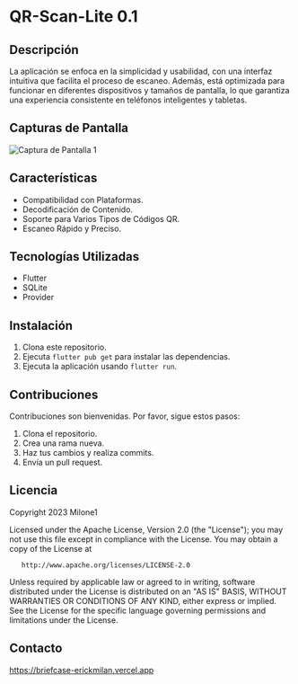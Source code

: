 # QR-Scan-Lite 0.1
## Descripción

La aplicación se enfoca en la simplicidad y usabilidad, con una interfaz intuitiva que facilita el proceso de escaneo. Además, está optimizada para funcionar en diferentes dispositivos y tamaños de pantalla, lo que garantiza una experiencia consistente en teléfonos inteligentes y tabletas.

## Capturas de Pantalla

![Captura de Pantalla 1](https://images.pexels.com/photos/8372665/pexels-photo-8372665.jpeg?auto=compress&cs=tinysrgb&w=1260&h=750&dpr=1)

## Características

- Compatibilidad con Plataformas.
- Decodificación de Contenido.
- Soporte para Varios Tipos de Códigos QR.
- Escaneo Rápido y Preciso.

## Tecnologías Utilizadas

- Flutter
- SQLite
- Provider

## Instalación

1. Clona este repositorio.
2. Ejecuta `flutter pub get` para instalar las dependencias.
3. Ejecuta la aplicación usando `flutter run`.

## Contribuciones

Contribuciones son bienvenidas. Por favor, sigue estos pasos:

1. Clona el repositorio.
2. Crea una rama nueva.
3. Haz tus cambios y realiza commits.
4. Envía un pull request.

## Licencia

Copyright 2023 Milone1

Licensed under the Apache License, Version 2.0 (the "License");
you may not use this file except in compliance with the License.
You may obtain a copy of the License at

       http://www.apache.org/licenses/LICENSE-2.0

Unless required by applicable law or agreed to in writing, software
distributed under the License is distributed on an "AS IS" BASIS,
WITHOUT WARRANTIES OR CONDITIONS OF ANY KIND, either express or implied.
See the License for the specific language governing permissions and
limitations under the License.

## Contacto

https://briefcase-erickmilan.vercel.app